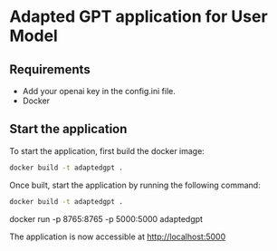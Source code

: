 # Adapted GPT application for User Model

## Requirements

- Add your openai key in the config.ini file. 
- Docker

## Start the application

To start the application, first build the docker image:

```bash
docker build -t adaptedgpt .
```

Once built, start the application by running the following command:

```bash
docker build -t adaptedgpt .
```

docker run -p 8765:8765 -p 5000:5000 adaptedgpt


The application is now accessible at [http://localhost:5000](http://localhost:5000)

